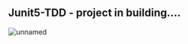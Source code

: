 ## Junit5-TDD - project in building....

![unnamed](https://user-images.githubusercontent.com/57706581/92335766-664a5a00-f09a-11ea-9958-6de5f52c1442.gif)

